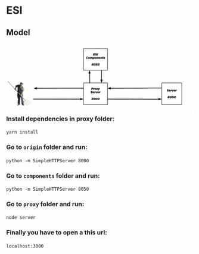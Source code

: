 # ESI

## Model
<img src="./origin/images/ESI-Model.png"
     alt="ESI Model"
     style="float: left; margin-right: 10px;" />

### Install dependencies in proxy folder:
`yarn install`

### Go to `origin` folder and run:
`python -m SimpleHTTPServer 8000`

### Go to `components` folder and run:
`python -m SimpleHTTPServer 8050`

### Go to `proxy` folder and run:
`node server`

### Finally you have to open a this url:
`localhost:3000`